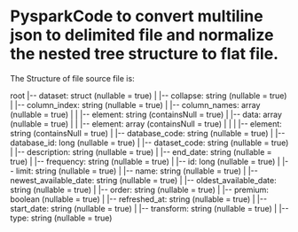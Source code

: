 # PysparkCode to convert multiline json to delimited file and normalize the nested tree structure to flat file.
The Structure of file source file is:

root
 |-- dataset: struct (nullable = true)
 |    |-- collapse: string (nullable = true)
 |    |-- column_index: string (nullable = true)
 |    |-- column_names: array (nullable = true)
 |    |    |-- element: string (containsNull = true)
 |    |-- data: array (nullable = true)
 |    |    |-- element: array (containsNull = true)
 |    |    |    |-- element: string (containsNull = true)
 |    |-- database_code: string (nullable = true)
 |    |-- database_id: long (nullable = true)
 |    |-- dataset_code: string (nullable = true)
 |    |-- description: string (nullable = true)
 |    |-- end_date: string (nullable = true)
 |    |-- frequency: string (nullable = true)
 |    |-- id: long (nullable = true)
 |    |-- limit: string (nullable = true)
 |    |-- name: string (nullable = true)
 |    |-- newest_available_date: string (nullable = true)
 |    |-- oldest_available_date: string (nullable = true)
 |    |-- order: string (nullable = true)
 |    |-- premium: boolean (nullable = true)
 |    |-- refreshed_at: string (nullable = true)
 |    |-- start_date: string (nullable = true)
 |    |-- transform: string (nullable = true)
 |    |-- type: string (nullable = true)
